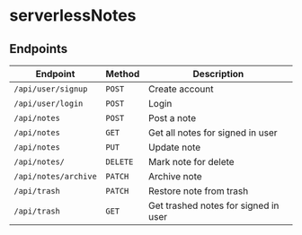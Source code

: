 # serverlessNotes

## Endpoints

|  Endpoint |  Method |  Description |
|---|---|---|
| `/api/user/signup` | `POST` | Create account |
| `/api/user/login` | `POST` | Login |
| `/api/notes` | `POST` | Post a note |
| `/api/notes` | `GET` | Get all notes for signed in user|
| `/api/notes` | `PUT` | Update note |
| `/api/notes/` | `DELETE` | Mark note for delete |
| `/api/notes/archive` | `PATCH` | Archive note |
| `/api/trash` | `PATCH` | Restore note from trash |
| `/api/trash` | `GET` | Get trashed notes for signed in user |
